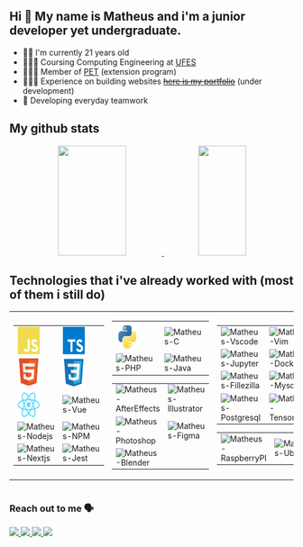 ## Hi 👋 My name is Matheus and i'm a junior developer yet undergraduate.

- 🧑🏻 I'm currently 21 years old
- 🧑🏻‍💻 Coursing Computing Engineering at [UFES](https://www.ufes.br/)
- 🧑🏻‍🏫 Member of [PET](https://pet.inf.ufes.br/) (extension program)
- 🧑🏻‍🔧 Experience on building websites <s>[here is my portfolio]()</s> (under development)
- 👥 Developing everyday teamwork

## My github stats
<div align="center">
  <a href="https://github.com/matheusschreiber">
  <img width="49%" height="195px" src="https://github-readme-stats.vercel.app/api?username=matheusschreiber&show_icons=true&count_private=true&include_all_commits=true&hide_border=true&title_color=a954d6&icon_color=a954d6&text_color=c9d1d9&bg_color=ffffff00"/> 
  <img width="41%" height="195px" src="https://github-readme-stats.vercel.app/api/top-langs/?username=matheusschreiber&layout=compact&langs_count=8&hide_border=true&title_color=a954d6&text_color=a954d6&bg_color=ffffff00" />
<a/>
</div>


## Technologies that i've already worked with (most of them i still do)

<table style="line-stroke:0px" align="center">
  <tr>
    <td>
      <table>
      <tr>
        <td><img align="center" alt="Matheus-Js" height="50" width="40" src="https://raw.githubusercontent.com/devicons/devicon/master/icons/javascript/javascript-plain.svg"/></td>
        <td><img align="center" alt="Matheus-Ts" height="50" width="40" src="https://raw.githubusercontent.com/devicons/devicon/master/icons/typescript/typescript-plain.svg"/></td>
      </tr>
      <tr>
        <td><img aligns="center" alt="Matheus-HTML" height="50" width="40" src="https://raw.githubusercontent.com/devicons/devicon/master/icons/html5/html5-original.svg"/></td>
        <td><img align="center" alt="Matheus-CSS" height="50" width="40" src="https://raw.githubusercontent.com/devicons/devicon/master/icons/css3/css3-original.svg"/></td>
      </tr>
      <tr>
        <td><img align="center" alt="Matheus-React" height="50" width="40" src="https://raw.githubusercontent.com/devicons/devicon/master/icons/react/react-original.svg"/></td>
        <td><img align="center" alt="Matheus-Vue" height="50" width="40" src="https://cdn.jsdelivr.net/gh/devicons/devicon/icons/vuejs/vuejs-original.svg"/></td>
      </tr>
      <tr>
        <td><img align="center" alt="Matheus-Nodejs" height="50" width="40" src="https://cdn.jsdelivr.net/gh/devicons/devicon/icons/nodejs/nodejs-original.svg" /></td>
        <td><img align="center" alt="Matheus-NPM" height="50" width="40" src="https://cdn.jsdelivr.net/gh/devicons/devicon/icons/npm/npm-original-wordmark.svg" /></td>
      </tr>
      <tr>
        <td><img align="center" alt="Matheus-Nextjs" height="50" width="40" src="https://cdn.jsdelivr.net/gh/devicons/devicon/icons/nextjs/nextjs-original.svg" /></td>
        <td><img align="center" alt="Matheus-Jest" height="50" width="40" src="https://cdn.jsdelivr.net/gh/devicons/devicon/icons/jest/jest-plain.svg" /></td>
      </tr>
    </table>
  </td>
  <td>
    <table>
      <tr>
        <td><img align="center" alt="Matheus-Python" height="50" width="40" src="https://raw.githubusercontent.com/devicons/devicon/master/icons/python/python-original.svg"/></td>
        <td><img align="center" alt="Matheus-C" height="50" width="40" src="https://cdn.jsdelivr.net/gh/devicons/devicon/icons/c/c-original.svg"/></td>
      </tr>
      <tr>
        <td><img align="center" alt="Matheus-PHP" height="50" width="40" src="https://cdn.jsdelivr.net/gh/devicons/devicon/icons/php/php-original.svg"/></td>
        <td><img align="center" alt="Matheus-Java" height="50" width="40" src="https://cdn.jsdelivr.net/gh/devicons/devicon/icons/java/java-original.svg"/></td>
      </tr>
    </table>
    <table>
      <tr>
        <td><img align="center" alt="Matheus-AfterEffects" height="50" width="40" src="https://cdn.jsdelivr.net/gh/devicons/devicon/icons/aftereffects/aftereffects-original.svg"/></td>
        <td><img align="center" alt="Matheus-Illustrator" height="50" width="40" src="https://cdn.jsdelivr.net/gh/devicons/devicon/icons/illustrator/illustrator-line.svg" /></td>
      </tr>
      <tr>
        <td><img align="center" alt="Matheus-Photoshop" height="50" width="40" src="https://cdn.jsdelivr.net/gh/devicons/devicon/icons/photoshop/photoshop-line.svg" /></td>
        <td><img align="center" alt="Matheus-Figma" height="50" width="40" src="https://cdn.jsdelivr.net/gh/devicons/devicon/icons/figma/figma-original.svg" /></td>
      </tr>
      <tr>
        <td><img align="center" alt="Matheus-Blender" height="50" width="40" src="https://cdn.jsdelivr.net/gh/devicons/devicon/icons/blender/blender-original.svg" /></td>
      </tr>
    </table>
  </td>
  <td>
    <table>
      <tr>
        <td><img align="center" alt="Matheus-Vscode" height="50" width="40" src="https://cdn.jsdelivr.net/gh/devicons/devicon/icons/vscode/vscode-original.svg" /></td>
        <td><img align="center" alt="Matheus-Vim" height="50" width="40" src="https://cdn.jsdelivr.net/gh/devicons/devicon/icons/vim/vim-original.svg" /></td>
      </tr>
      <tr>
        <td><img align="center" alt="Matheus-Jupyter" height="50" width="40" src="https://cdn.jsdelivr.net/gh/devicons/devicon/icons/jupyter/jupyter-original.svg" /></td>
        <td><img align="center" alt="Matheus-Docker" height="50" width="40" src="https://cdn.jsdelivr.net/gh/devicons/devicon/icons/docker/docker-original.svg" /></td>
      </tr>
      <tr>
        <td><img align="center" alt="Matheus-Fillezilla" height="50" width="40" src="https://cdn.jsdelivr.net/gh/devicons/devicon/icons/filezilla/filezilla-plain.svg" /></td>
        <td><img align="center" alt="Matheus-Mysql" height="50" width="40" src="https://cdn.jsdelivr.net/gh/devicons/devicon/icons/mysql/mysql-original.svg" /></td>
      </tr>
      <tr>
        <td><img align="center" alt="Matheus-Postgresql" height="50" width="40" src="https://cdn.jsdelivr.net/gh/devicons/devicon/icons/postgresql/postgresql-original.svg" /></td>
        <td><img align="center" alt="Matheus-Tensorflow" height="50" width="40" src="https://cdn.jsdelivr.net/gh/devicons/devicon/icons/tensorflow/tensorflow-original.svg" /></td>
      </tr>
    </table>
    <table>
      <tr>
        <td><img align="center" alt="Matheus-RaspberryPI" height="50" width="40" src="https://cdn.jsdelivr.net/gh/devicons/devicon/icons/raspberrypi/raspberrypi-original.svg" /></td>
        <td><img align="center" alt="Matheus-Ubuntu" height="50" width="40" src="https://cdn.jsdelivr.net/gh/devicons/devicon/icons/ubuntu/ubuntu-plain.svg" /></td>
      </tr>
    </table>
</table>

#

### Reach out to me 🗣

<div>
  <a href="https://www.linkedin.com/in/matheus-schreiber-49472321a/">
  <img src="https://img.shields.io/badge/Linkedin-0A66C2?&logo=linkedin&style=flat-square&logoColor=white" target="_blank">
  </a>
  <a href="https://www.instagram.com/schreiber_matheus/">
  <img src="https://img.shields.io/badge/Instagram-FF3882?&logo=instagram&style=flat-square&logoColor=white" target="_blank">
  </a>
  <a href="https://mailto:matheusmeier.sch2341@gmail.com">
  <img src="https://img.shields.io/badge/Gmail-EA4335?&logo=gmail&style=flat-square&logoColor=white" target="_blank">
  </a>
  <a href="https://discordapp.com/users/8444">
  <img src="https://img.shields.io/badge/Discord-404EED?&logo=discord&style=flat-square&logoColor=white" target="_blank">
  </a>
</div>

